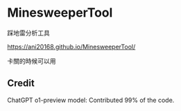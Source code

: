 # MinesweeperTool
 
 踩地雷分析工具

https://ani20168.github.io/MinesweeperTool/

卡關的時候可以用

## Credit

ChatGPT o1-preview model: Contributed 99% of the code.
